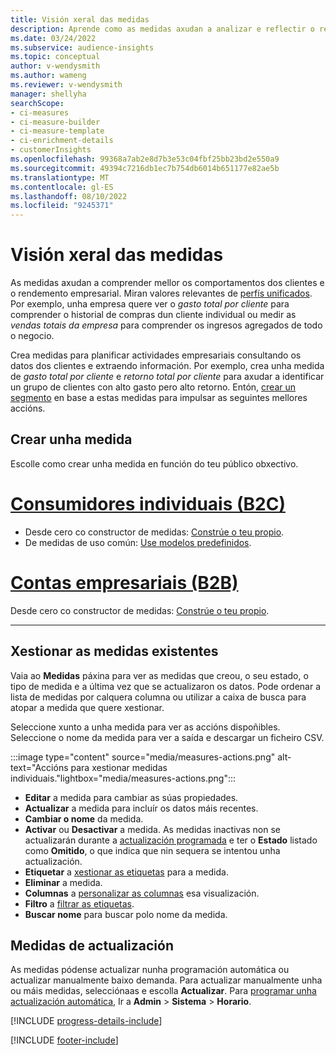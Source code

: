 ```yaml
---
title: Visión xeral das medidas
description: Aprende como as medidas axudan a analizar e reflectir o rendemento da túa empresa.
ms.date: 03/24/2022
ms.subservice: audience-insights
ms.topic: conceptual
author: v-wendysmith
ms.author: wameng
ms.reviewer: v-wendysmith
manager: shellyha
searchScope:
- ci-measures
- ci-measure-builder
- ci-measure-template
- ci-enrichment-details
- customerInsights
ms.openlocfilehash: 99368a7ab2e8d7b3e53c04fbf25bb23bd2e550a9
ms.sourcegitcommit: 49394c7216db1ec7b754db6014b651177e82ae5b
ms.translationtype: MT
ms.contentlocale: gl-ES
ms.lasthandoff: 08/10/2022
ms.locfileid: "9245371"
---
```

# <a name="measures-overview"></a>Visión xeral das medidas

As medidas axudan a comprender mellor os comportamentos dos clientes e o rendemento empresarial. Miran valores relevantes de [perfís unificados](data-unification.md). Por exemplo, unha empresa quere ver o *gasto total por cliente* para comprender o historial de compras dun cliente individual ou medir as *vendas totais da empresa* para comprender os ingresos agregados de todo o negocio.

Crea medidas para planificar actividades empresariais consultando os datos dos clientes e extraendo información. Por exemplo, crea unha medida de *gasto total por cliente* e *retorno total por cliente* para axudar a identificar un grupo de clientes con alto gasto pero alto retorno. Entón, [crear un segmento](segments.md) en base a estas medidas para impulsar as seguintes mellores accións.

## <a name="create-a-measure"></a>Crear unha medida

Escolle como crear unha medida en función do teu público obxectivo.

# <a name="individual-consumers-b-to-c"></a>[Consumidores individuais (B2C)](#tab/b2c)

- Desde cero co constructor de medidas: [Constrúe o teu propio](measure-builder.md).
- De medidas de uso común: [Use modelos predefinidos](measure-templates.md).

# <a name="business-accounts-b-to-b"></a>[Contas empresariais (B2B)](#tab/b2b)

Desde cero co constructor de medidas: [Constrúe o teu propio](measure-builder.md).

---

## <a name="manage-existing-measures"></a>Xestionar as medidas existentes

Vaia ao **Medidas** páxina para ver as medidas que creou, o seu estado, o tipo de medida e a última vez que se actualizaron os datos. Pode ordenar a lista de medidas por calquera columna ou utilizar a caixa de busca para atopar a medida que quere xestionar.

Seleccione xunto a unha medida para ver as accións dispoñibles. Seleccione o nome da medida para ver a saída e descargar un ficheiro CSV.

:::image type="content" source="media/measures-actions.png" alt-text="Accións para xestionar medidas individuais."lightbox="media/measures-actions.png":::

- **Editar** a medida para cambiar as súas propiedades.
- **Actualizar** a medida para incluír os datos máis recentes.
- **Cambiar o nome** da medida.
- **Activar** ou **Desactivar** a medida. As medidas inactivas non se actualizarán durante a [actualización programada](schedule-refresh.md) e ter o **Estado** listado como **Omitido**, o que indica que nin sequera se intentou unha actualización.
- **Etiquetar** a [xestionar as etiquetas](work-with-tags-columns.md#manage-tags) para a medida.
- **Eliminar** a medida.
- **Columnas** a [personalizar as columnas](work-with-tags-columns.md#customize-columns) esa visualización.
- **Filtro** a [filtrar as etiquetas](work-with-tags-columns.md#filter-on-tags).
- **Buscar nome** para buscar polo nome da medida.

## <a name="refresh-measures"></a>Medidas de actualización

As medidas pódense actualizar nunha programación automática ou actualizar manualmente baixo demanda. Para actualizar manualmente unha ou máis medidas, selecciónaas e escolla **Actualizar**. Para [programar unha actualización automática](schedule-refresh.md), Ir a **Admin** > **Sistema** > **Horario**.

[!INCLUDE [progress-details-include](includes/progress-details-pane.md)]

[!INCLUDE [footer-include](includes/footer-banner.md)]
